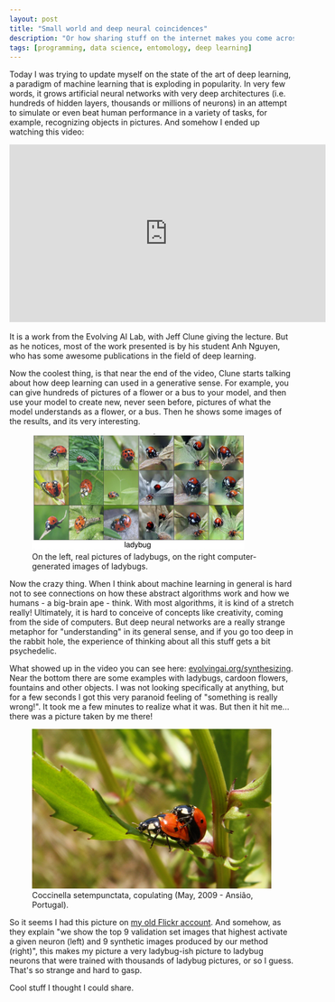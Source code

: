 ```yaml
---
layout: post
title: "Small world and deep neural coincidences"
description: "Or how sharing stuff on the internet makes you come across your own stuff years later"
tags: [programming, data science, entomology, deep learning]
---
```


Today I was trying to update myself on the state of the art of deep learning, a paradigm of machine learning that is exploding in popularity. In very few words, it grows artificial neural networks with very deep architectures (i.e. hundreds of hidden layers, thousands or millions of neurons) in an attempt to simulate or even beat human performance in a variety of tasks, for example, recognizing objects in pictures. And somehow I ended up watching this video:


<iframe width="560" height="315" src="https://www.youtube.com/embed/3lp9eN5JE2A" frameborder="0" allowfullscreen></iframe>

It is a work from the Evolving AI Lab, with Jeff Clune giving the lecture. But as he notices, most of the work presented is by his student Anh Nguyen, who has some awesome publications in the field of deep learning.

Now the coolest thing, is that near the end of the video, Clune starts talking about how deep learning can used in a generative sense. For example, you can give hundreds of pictures of a flower or a bus to your model, and then use your model to create new, never seen before, pictures of what the model understands as a flower, or a bus. Then he shows some images of the results, and its very interesting.

<figure>
	<img src="/images/deepnn_ladybugs.png" alt="7-spot ladybug">
	<figcaption>On the left, real pictures of ladybugs, on the right computer-generated images of ladybugs.</figcaption>
</figure>

Now the crazy thing. When I think about machine learning in general is hard not to see connections on how these abstract algorithms work and how we humans - a big-brain ape - think. With most algorithms, it is kind of a stretch really! Ultimately, it is hard to conceive of concepts like creativity, coming from the side of computers. But deep neural networks are a really strange metaphor for "understanding" in its general sense, and if you go too deep in the rabbit hole, the experience of thinking about all this stuff gets a bit psychedelic.

What showed up in the video you can see here: <a href="http://www.evolvingai.org/synthesizing" target="_blank">evolvingai.org/synthesizing</a>. Near the bottom there are some examples with ladybugs, cardoon flowers, fountains and other objects. I was not looking specifically at anything, but for a few seconds I got this very paranoid feeling of "something is really wrong!". It took me a few minutes to realize what it was. But then it hit me... there was a picture taken by me there!

<figure>
	<img src="/images/COCCINELLA-SEPTEMPUNCTATA.png" alt="7-spot ladybug">
	<figcaption>Coccinella setempunctata, copulating (May, 2009 - Ansião, Portugal).</figcaption>
</figure>

So it seems I had this picture on <a href="https://www.flickr.com/photos/joaocoelho/3494485393" target="_blank">my old Flickr account</a>. And somehow, as they explain "we show the top 9 validation set images that highest activate a given neuron (left) and 9 synthetic images produced by our method (right)", this makes my picture a very ladybug-ish picture to ladybug neurons that were trained with thousands of ladybug pictures, or so I guess. That's so strange and hard to gasp.

Cool stuff I thought I could share.


